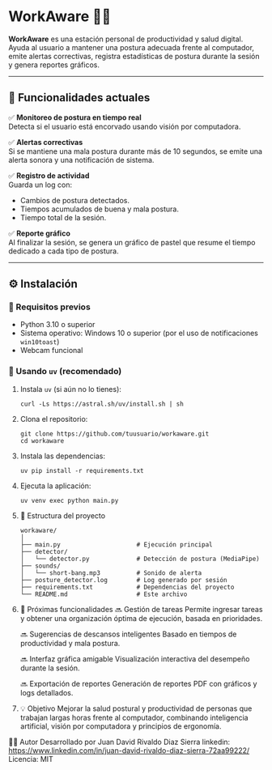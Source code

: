 # WorkAware 🧠💺

**WorkAware** es una estación personal de productividad y salud digital. Ayuda al usuario a mantener una postura adecuada frente al computador, emite alertas correctivas, registra estadísticas de postura durante la sesión y genera reportes gráficos.

---

## 📌 Funcionalidades actuales

✅ **Monitoreo de postura en tiempo real**  
Detecta si el usuario está encorvado usando visión por computadora.

✅ **Alertas correctivas**  
Si se mantiene una mala postura durante más de 10 segundos, se emite una alerta sonora y una notificación de sistema.

✅ **Registro de actividad**  
Guarda un log con:
- Cambios de postura detectados.
- Tiempos acumulados de buena y mala postura.
- Tiempo total de la sesión.

✅ **Reporte gráfico**  
Al finalizar la sesión, se genera un gráfico de pastel que resume el tiempo dedicado a cada tipo de postura.

---

## ⚙️ Instalación

### 🔄 Requisitos previos

- Python 3.10 o superior
- Sistema operativo: Windows 10 o superior (por el uso de notificaciones `win10toast`)
- Webcam funcional

### 🧪 Usando `uv` (recomendado)

1. Instala `uv` (si aún no lo tienes):

   ```
   curl -Ls https://astral.sh/uv/install.sh | sh
   ```
2. Clona el repositorio:
    ```
    git clone https://github.com/tuusuario/workaware.git
    cd workaware
    ```

3. Instala las dependencias:

    ```
    uv pip install -r requirements.txt
    ```
4. Ejecuta la aplicación:
    ```
    uv venv exec python main.py
    ```
5. 📁 Estructura del proyecto
    ```
    workaware/
    │
    ├── main.py                     # Ejecución principal
    ├── detector/
    │   └── detector.py             # Detección de postura (MediaPipe)
    ├── sounds/
    │   └── short-bang.mp3          # Sonido de alerta
    ├── posture_detector.log        # Log generado por sesión
    ├── requirements.txt            # Dependencias del proyecto
    └── README.md                   # Este archivo
    ```
6. 🚀 Próximas funcionalidades
    🔜 Gestión de tareas
    Permite ingresar tareas y obtener una organización óptima de ejecución, basada en prioridades.

    🔜 Sugerencias de descansos inteligentes
    Basado en tiempos de productividad y mala postura.

    🔜 Interfaz gráfica amigable
    Visualización interactiva del desempeño durante la sesión.

    🔜 Exportación de reportes
    Generación de reportes PDF con gráficos y logs detallados.

7. 💡 Objetivo
    Mejorar la salud postural y productividad de personas que trabajan largas horas frente al computador, combinando inteligencia artificial, visión por computadora y principios de ergonomía.

👨‍💻 Autor
    Desarrollado por Juan David Rivaldo Diaz Sierra
    linkedin: https://www.linkedin.com/in/juan-david-rivaldo-diaz-sierra-72aa99222/ 
    Licencia: MIT
